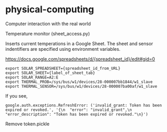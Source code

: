 # physical-computing
Computer interaction with the real world

Temperature monitor (sheet_access.py)

Inserts current temperations in a Google Sheet. The sheet and sensor indentifiers are specified using environment variables.

https://docs.google.com/spreadsheets/d/{spreadsheet_id}/edit#gid=0

```
export SOLAR_SPREADSHEET={spreadsheet_id_from_URL}
export SOLAR_SHEET={label_of_sheet_tab}
export SOLAR_RANGE=A2:E
export THERMAL_PROB=/sys/bus/w1/devices/28-000007bb1844/w1_slave
export THERMAL_SENSOR=/sys/bus/w1/devices/28-000007ba00af/w1_slave
```

If you see,

```
google.auth.exceptions.RefreshError: ('invalid_grant: Token has been expired or revoked.', '{\n  "error": "invalid_grant",\n  "error_description": "Token has been expired or revoked."\n}')
```

Remove token.pickle 
